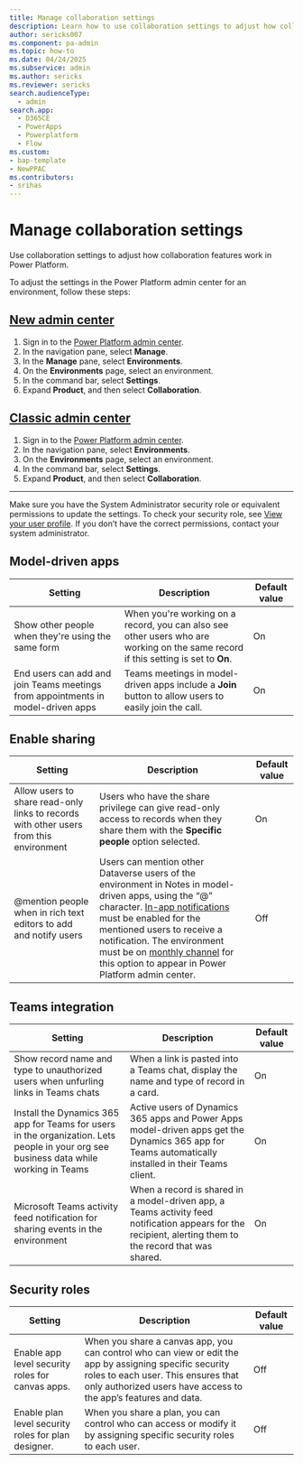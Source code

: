 ```yaml
---
title: Manage collaboration settings
description: Learn how to use collaboration settings to adjust how collaboration features work in Power Platform.
author: sericks007
ms.component: pa-admin
ms.topic: how-to
ms.date: 04/24/2025
ms.subservice: admin
ms.author: sericks
ms.reviewer: sericks
search.audienceType:
  - admin
search.app:
  - D365CE
  - PowerApps
  - Powerplatform
  - Flow
ms.custom:
- bap-template
- NewPPAC
ms.contributors:
- srihas
---
```


# Manage collaboration settings

Use collaboration settings to adjust how collaboration features work in Power Platform. 

To adjust the settings in the Power Platform admin center for an environment, follow these steps:

## [New admin center](#tab/new)
1. Sign in to the [Power Platform admin center](https://admin.powerplatform.microsoft.com/).
1. In the navigation pane, select **Manage**.
1. In the **Manage** pane, select **Environments**.
1. On the **Environments** page, select an environment.
1. In the command bar, select **Settings**.
1. Expand **Product**, and then select **Collaboration**. 

## [Classic admin center](#tab/classic)
1. Sign in to the [Power Platform admin center](https://admin.powerplatform.microsoft.com/).
1. In the navigation pane, select **Environments**.
1. On the **Environments** page, select an environment.
1. In the command bar, select **Settings**.
1. Expand **Product**, and then select **Collaboration**. 
---

Make sure you have the System Administrator security role or equivalent permissions to update the settings. To check your security role, see [View your user profile](/powerapps/user/view-your-user-profile). If you don’t have the correct permissions, contact your system administrator.

## Model-driven apps

| Setting | Description | Default value |
|---------|-------------|---------------|
|Show other people when they're using the same form | When you're working on a record, you can also see other users who are working on the same record if this setting is set to **On**. | On |
| End users can add and join Teams meetings from appointments in model-driven apps |Teams meetings in model-driven apps include a **Join** button to allow users to easily join the call. | On |

## Enable sharing

| Setting | Description | Default value |
|---------|-------------|---------------|
| Allow users to share read-only links to records with other users from this environment | Users who have the share privilege can give read-only access to records when they share them with the **Specific people** option selected. | On |
| @mention people when in rich text editors to add and notify users| Users can mention other Dataverse users of the environment in Notes in model-driven apps, using the “@” character. [In-app notifications](/power-apps/user/notifications) must be enabled for the mentioned users to receive a notification. The environment must be on [monthly channel](/power-apps/maker/model-driven-apps/channel-change) for this option to appear in Power Platform admin center. | Off |

## Teams integration

| Setting | Description | Default value |
|---------|-------------|---------------|
| Show record name and type to unauthorized users when unfurling links in Teams chats| When a link is pasted into a Teams chat, display the name and type of record in a card.| On |
| Install the Dynamics 365 app for Teams for users in the organization. Lets people in your org see business data while working in Teams| Active users of Dynamics 365 apps and Power Apps model-driven apps get the Dynamics 365 app for Teams automatically installed in their Teams client. | On |
| Microsoft Teams activity feed notification for sharing events in the environment | When a record is shared in a model-driven app, a Teams activity feed notification appears for the recipient, alerting them to the record that was shared. | On|

## Security roles

| Setting | Description | Default value |
|---------|-------------|---------------|
| Enable app level security roles for canvas apps. | When you share a canvas app, you can control who can view or edit the app by assigning specific security roles to each user. This ensures that only authorized users have access to the app’s features and data. | Off
|  Enable plan level security roles for plan designer. | When you share a plan, you can control who can access or modify it by assigning specific security roles to each user. | Off |

